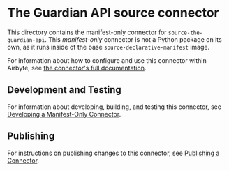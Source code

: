 # The Guardian API source connector

This directory contains the manifest-only connector for `source-the-guardian-api`.
This _manifest-only_ connector is not a Python package on its own, as it runs inside of the base `source-declarative-manifest` image.

For information about how to configure and use this connector within Airbyte, see [the connector's full documentation](https://docs.airbyte.com/integrations/sources/the-guardian-api).

## Development and Testing

For information about developing, building, and testing this connector, see [Developing a Manifest-Only Connector](https://docs.airbyte.com/connector-development/connector-builder-ui/overview).

## Publishing

For instructions on publishing changes to this connector, see [Publishing a Connector](https://docs.airbyte.com/contributing-to-airbyte/change-cdk-connector/#publishing-a-new-version-of-a-connector).
